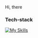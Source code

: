 Hi, there

### Tech-stack
[![My Skills](https://skillicons.dev/icons?i=ts,gcp,terraform)](https://skillicons.dev)
